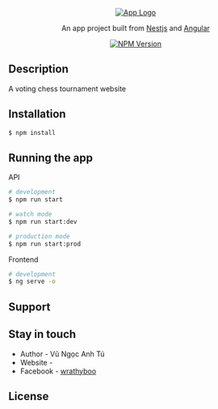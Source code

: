 <p align="center">
  <a href="http://nestjs.com/" target="blank"><img src="https://i.imgur.com/WKFwJtK.png" width="" alt="App Logo" /></a>
</p>

[circleci-image]: https://img.shields.io/circleci/build/github/nestjs/nest/master?token=abc123def456
[circleci-url]: https://circleci.com/gh/nestjs/nest

  <p align="center">An app project built from <a href="https://nestjs.com/" target="_blank">Nestjs</a> and <a href="https://angular.io/" target="_blank">Angular</a></p>
    <p align="center">
<a href="https://www.npmjs.com/~nestjscore" target="_blank"><img src="https://img.shields.io/npm/v/@nestjs/core.svg" alt="NPM Version" /></a>

## Description

A voting chess tournament website

## Installation

```bash
$ npm install
```

## Running the app

API
```bash
# development
$ npm run start

# watch mode
$ npm run start:dev

# production mode
$ npm run start:prod
```
Frontend
```bash
# development
$ ng serve -o

```

## Support



## Stay in touch

- Author - Vũ Ngọc Anh Tú
- Website - 
- Facebook - [wrathyboo](https://www.facebook.com/wrathyboo)

## License


